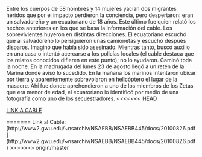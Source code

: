 Entre los cuerpos de 58 hombres y 14 mujeres yacían dos migrantes heridos que por el impacto perdieron la conciencia, pero despertaron: eran un salvadoreño y un ecuatoriano de 18 años. Este último fue quien relató los hechos anteriores en los que se basa la información del cable.
Los sobrevivientes huyeron en distintas direcciones. El ecuatoriano escuchó que al salvadoreño lo persiguieron unas camionetas y escuchó después disparos. Imaginó que había sido asesinado.
Mientras tanto, buscó auxilio en una casa o intentó acercarse a los policías locales (el cable destaca que los relatos conocidos difieren en este punto); no lo ayudaron.
Caminó toda la noche. En la madrugada del lunes 23 de agosto llegó a un retén de la Marina donde avisó lo sucedido. En la mañana los marinos intentaron ubicar por tierra y aparentemente sobrevolaron en helicóptero el lugar de la masacre. Ahí fue donde aprehendieron a uno de los miembros de los Zetas que era menor de edad, el ecuatoriano lo identificó por medio de una fotografía como uno de los secuestradores.
<<<<<<< HEAD
<p><a href="http://www2.gwu.edu/~nsarchiv/NSAEBB/NSAEBB445/docs/20100826.pdf">LINK A CABLE</a></p>
=======
Link al Cable: [http://www2.gwu.edu/~nsarchiv/NSAEBB/NSAEBB445/docs/20100826.pdf](http://www2.gwu.edu/~nsarchiv/NSAEBB/NSAEBB445/docs/20100826.pdf)
>>>>>>> origin/master

